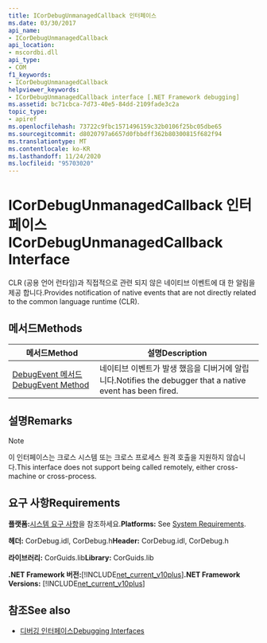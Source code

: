 ```yaml
---
title: ICorDebugUnmanagedCallback 인터페이스
ms.date: 03/30/2017
api_name:
- ICorDebugUnmanagedCallback
api_location:
- mscordbi.dll
api_type:
- COM
f1_keywords:
- ICorDebugUnmanagedCallback
helpviewer_keywords:
- ICorDebugUnmanagedCallback interface [.NET Framework debugging]
ms.assetid: bc71cbca-7d73-40e5-84dd-2109fade3c2a
topic_type:
- apiref
ms.openlocfilehash: 73722c9fbc1571496159c32b0106f25bc05dbe65
ms.sourcegitcommit: d8020797a6657d0fbbdff362b80300815f682f94
ms.translationtype: MT
ms.contentlocale: ko-KR
ms.lasthandoff: 11/24/2020
ms.locfileid: "95703020"
---
```

# <a name="icordebugunmanagedcallback-interface"></a><span data-ttu-id="c7713-102">ICorDebugUnmanagedCallback 인터페이스</span><span class="sxs-lookup"><span data-stu-id="c7713-102">ICorDebugUnmanagedCallback Interface</span></span>

<span data-ttu-id="c7713-103">CLR (공용 언어 런타임)과 직접적으로 관련 되지 않은 네이티브 이벤트에 대 한 알림을 제공 합니다.</span><span class="sxs-lookup"><span data-stu-id="c7713-103">Provides notification of native events that are not directly related to the common language runtime (CLR).</span></span>  
  
## <a name="methods"></a><span data-ttu-id="c7713-104">메서드</span><span class="sxs-lookup"><span data-stu-id="c7713-104">Methods</span></span>  
  
|<span data-ttu-id="c7713-105">메서드</span><span class="sxs-lookup"><span data-stu-id="c7713-105">Method</span></span>|<span data-ttu-id="c7713-106">설명</span><span class="sxs-lookup"><span data-stu-id="c7713-106">Description</span></span>|  
|------------|-----------------|  
|[<span data-ttu-id="c7713-107">DebugEvent 메서드</span><span class="sxs-lookup"><span data-stu-id="c7713-107">DebugEvent Method</span></span>](icordebugunmanagedcallback-debugevent-method.md)|<span data-ttu-id="c7713-108">네이티브 이벤트가 발생 했음을 디버거에 알립니다.</span><span class="sxs-lookup"><span data-stu-id="c7713-108">Notifies the debugger that a native event has been fired.</span></span>|  
  
## <a name="remarks"></a><span data-ttu-id="c7713-109">설명</span><span class="sxs-lookup"><span data-stu-id="c7713-109">Remarks</span></span>  
  
> [!NOTE]
> <span data-ttu-id="c7713-110">이 인터페이스는 크로스 시스템 또는 크로스 프로세스 원격 호출을 지원하지 않습니다.</span><span class="sxs-lookup"><span data-stu-id="c7713-110">This interface does not support being called remotely, either cross-machine or cross-process.</span></span>  
  
## <a name="requirements"></a><span data-ttu-id="c7713-111">요구 사항</span><span class="sxs-lookup"><span data-stu-id="c7713-111">Requirements</span></span>  

 <span data-ttu-id="c7713-112">**플랫폼:**[시스템 요구 사항](../../get-started/system-requirements.md)을 참조하세요.</span><span class="sxs-lookup"><span data-stu-id="c7713-112">**Platforms:** See [System Requirements](../../get-started/system-requirements.md).</span></span>  
  
 <span data-ttu-id="c7713-113">**헤더:** CorDebug.idl, CorDebug.h</span><span class="sxs-lookup"><span data-stu-id="c7713-113">**Header:** CorDebug.idl, CorDebug.h</span></span>  
  
 <span data-ttu-id="c7713-114">**라이브러리:** CorGuids.lib</span><span class="sxs-lookup"><span data-stu-id="c7713-114">**Library:** CorGuids.lib</span></span>  
  
 <span data-ttu-id="c7713-115">**.NET Framework 버전:**[!INCLUDE[net_current_v10plus](../../../../includes/net-current-v10plus-md.md)]</span><span class="sxs-lookup"><span data-stu-id="c7713-115">**.NET Framework Versions:** [!INCLUDE[net_current_v10plus](../../../../includes/net-current-v10plus-md.md)]</span></span>  
  
## <a name="see-also"></a><span data-ttu-id="c7713-116">참조</span><span class="sxs-lookup"><span data-stu-id="c7713-116">See also</span></span>

- [<span data-ttu-id="c7713-117">디버깅 인터페이스</span><span class="sxs-lookup"><span data-stu-id="c7713-117">Debugging Interfaces</span></span>](debugging-interfaces.md)
